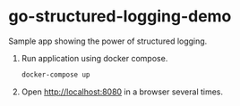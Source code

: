 # go-structured-logging-demo

Sample app showing the power of structured logging.

1. Run application using docker compose.

   ```bash
   docker-compose up
   ```

1. Open <http://localhost:8080> in a browser several times.

